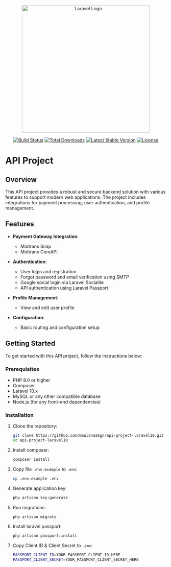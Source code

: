 <p align="center"><a href="https://laravel.com" target="_blank"><img src="https://raw.githubusercontent.com/laravel/art/master/logo-lockup/5%20SVG/2%20CMYK/1%20Full%20Color/laravel-logolockup-cmyk-red.svg" width="400" alt="Laravel Logo"></a></p>

<p align="center">
<a href="https://github.com/laravel/framework/actions"><img src="https://github.com/laravel/framework/workflows/tests/badge.svg" alt="Build Status"></a>
<a href="https://packagist.org/packages/laravel/framework"><img src="https://img.shields.io/packagist/dt/laravel/framework" alt="Total Downloads"></a>
<a href="https://packagist.org/packages/laravel/framework"><img src="https://img.shields.io/packagist/v/laravel/framework" alt="Latest Stable Version"></a>
<a href="https://packagist.org/packages/laravel/framework"><img src="https://img.shields.io/packagist/l/laravel/framework" alt="License"></a>
</p>

# API Project

## Overview

This API project provides a robust and secure backend solution with various features to support modern web applications. The project includes integrations for payment processing, user authentication, and profile management.

## Features

- **Payment Gateway Integration**:
  - Midtrans Snap
  - Midtrans CoreAPI

- **Authentication**:
  - User login and registration
  - Forgot password and email verification using SMTP
  - Google social login via Laravel Socialite
  - API authentication using Laravel Passport

- **Profile Management**:
  - View and edit user profile

- **Configuration**:
  - Basic routing and configuration setup

## Getting Started

To get started with this API project, follow the instructions below:

### Prerequisites

- PHP 8.0 or higher
- Composer
- Laravel 10.x
- MySQL or any other compatible database
- Node.js (for any front-end dependencies)

### Installation

1. Clone the repository:
   ```bash
   git clone https://github.com/maulanaakgn/api-project-laravel10.git
   cd api-project-laravel10
   
2. Install composer:
   ```bash
   composer install

3. Copy file `.env.example` to `.env`:
   ```bash
   cp .env.example .env

4. Generate application key:
   ```bash
   php artisan key:generate

5. Run migrations:
   ```bash
   php artisan migrate
   
6. Install laravel passport:
   ```bash
   php artisan passport:install

7. Copy Client ID & Client Secret to `.env`:
   ```bash
   PASSPORT_CLIENT_ID=YOUR_PASSPORT_CLIENT_ID_HERE
   PASSPORT_CLIENT_SECRET=YOUR_PASSPORT_CLIENT_SECRET_HERE
